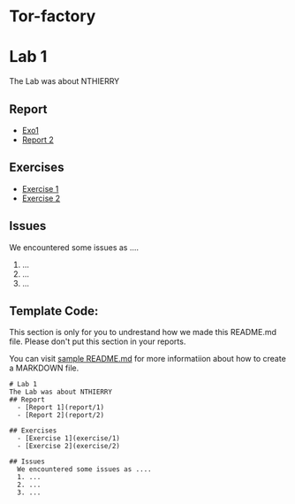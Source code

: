 # Tor-factory
# Lab 1
The Lab was about NTHIERRY
## Report
  - [Exo1](report/1) 
  - [Report 2](report/2)
  
## Exercises
  - [Exercise 1](exercise/1)
  - [Exercise 2](exercise/2)
  
## Issues
  We encountered some issues as ....
  1. ...
  2. ...
  3. ...
  
  
## Template Code:
This section is only for you to undrestand how we made this README.md file. Please don't put this section in your reports.

You can visit [sample README.md](report/1) for more informatiion about how to create a MARKDOWN file.

```
# Lab 1
The Lab was about NTHIERRY
## Report
  - [Report 1](report/1)
  - [Report 2](report/2)
  
## Exercises
  - [Exercise 1](exercise/1)
  - [Exercise 2](exercise/2)
  
## Issues
  We encountered some issues as ....
  1. ...
  2. ...
  3. ...
```
